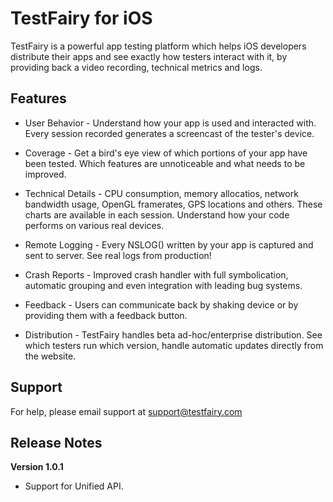 # TestFairy for iOS

TestFairy is a powerful app testing platform which helps iOS developers distribute their apps and see exactly how testers interact with it, by providing back a video recording, technical metrics and logs.

## Features

* User Behavior - Understand how your app is used and interacted with. Every session recorded generates a screencast of the tester's device.

* Coverage - Get a bird's eye view of which portions of your app have been tested. Which features are unnoticeable and what needs to be improved.

* Technical Details - CPU consumption, memory allocatios, network bandwidth usage, OpenGL framerates, GPS locations and others. These charts are
available in each session. Understand how your code performs on various real devices.

* Remote Logging - Every NSLOG() written by your app is captured and sent to server. See real logs from production!

* Crash Reports - Improved crash handler with full symbolication, automatic grouping and even integration with leading bug systems.

* Feedback - Users can communicate back by shaking device or by providing them with a feedback button.

* Distribution - TestFairy handles beta ad-hoc/enterprise distribution. See which testers run which version, handle automatic updates directly from the website.

## Support

For help, please email support at support@testfairy.com 

## Release Notes

**Version 1.0.1**

* Support for Unified API.

